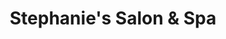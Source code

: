 ---
title: "Stephanie's Salon & Spa"
url: /creal-springs/stephanies-salon-and-spa/
shop: hairdresser
---